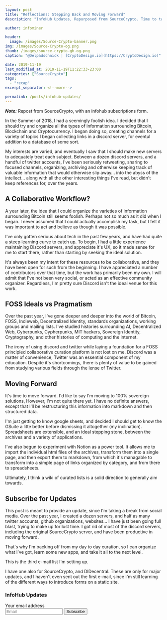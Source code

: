 ```yaml
---
layout: post
title: "Reflections: Stepping Back and Moving Forward"
description: "InfoHub Updates, Repurposed from SourceCrypto. Time to take a step back, reflect and optimize the workflow."

author: infominer

header:
  image: /images/Source-Crypto-banner.png
img: /images/Source-Crypto-og.png
thumb: /images/source-crypto-gh-og.png
caption: "@Delpadschnick | [CryptoDesign.io](https://CryptoDesign.io)"

date: 2019-11-19
last_modified_at: 2019-11-19T11:22:33-23:00
categories: ["SourceCrypto"]
tags: 
  - "recap"
excerpt_separator: <!--more-->

permalink: /posts/infohub-updates/
---
```


_**Note:**_ Repost from SourceCrypto, with an infohub subscriptions form.

In the Summer of 2018, I had a seemingly foolish idea. I decided that I should try and organize all the types of information surrounding Bitcoin, Blockchain and Cryptocurrency. I began doing so, creating channels for a variety of topics I began collecting links in a discord server, for eventul addition to a database of some sort.

<!--more-->

My interests are varied, and eventually I saw that I should make new servers to adequately treat each subject. Between a dozen discord servers, and a handful of twitter accounts, I've been seriously retweeting, sharing to focused channels, organizing, archiving and otherwise keeping track of valuable information that would otherwise slip away... into the abyss of the intellect... along with all the other interesting things I've read, but didn't keep references for, over the years.

## A Collaborative Workflow? 

A year later, the idea that I could organize the varieties of information surrounding Bitcoin still seems foolish. Perhaps not so much as it did when I began. I never assumed that I could actually accomplish my task, but I felt it was important to act and believe as though it was possible.

I've only gotten serious about tech in the past few years, and have had quite a steep learning curve to catch up. To begin, I had a little experience maintaining Discord servers, and appreciate it's UX, so it made sense for me to start there, rather than starting by seeking the ideal solution.

It's always been my intent for these resources to be collaborative, and they have been open for such from the beginning. I have appreciated a number of contributors over that time, but the work has primarily been my own. I will admit that I've not been very social, or acted as an effective community organizer. Regardless, I'm pretty sure Discord isn't the ideal venue for this work.

## FOSS Ideals vs Pragmatism

Over the past year, I've gone deeper and deeper into the world of Bitcoin, FOSS, Indieweb, Decentralized Identity, standards organizations, working groups and mailing lists. I've studied histories surrounding AI, Decentralized Web, Cyberpunks, Cypherpunks, MIT hackers, Sovereign Identity, Cryptography, and other histories of computing and the internet.

The irony of using discord and twitter while laying a foundation for a FOSS principled collaborative curation platform is not lost on me. Discord was a matter of convenience, Twitter was an essential component of my education. Despite it's shortcomings, there is plenty of value to be gained from studying various fields through the lense of Twitter. 

## Moving Forward

It's time to move forward. I'd like to say I'm moving to 100% sovereign solutions, However, I'm not quite there yet. I have no definite answers, except that I'll be restructuring this information into markdown and then structured data.

I'm just getting to know google sheets, and decided I should get to know the GSuite a litte better before dismissing it altogether (my inclination). Spreadsheets are extensible, and an ideal stepping stone, between the archives and a variety of applications. 

I've also begun to experiment with Notion as a power tool. It allows me to import the individual html files of the archives, transform them into a single page, and then export them to markdown, from which it's managable to transform into a simple page of links organized by category, and from there to spreadsheets.

Ultimately, I think a wiki of curated lists is a solid direction to generally aim towards.

## Subscribe for Updates

This post is meant to provide an update, since I'm taking a break from social media. Over the past year, I created a dozen servers, and half as many twitter accounts, github organizations, websites... I have just been going full blast, trying to make up for lost time. I got rid of most of the discord servers, including the original SourceCrypto server, and have been productive in moving forward.

That's why I'm backing off from my day to day curation, so I can organize what I've got, learn some new apps, and take it all to the next level.

This is the third e-mail list I'm setting up.

I have one also for SourceCrypto, and DIDecentral. These are only for major updates, and I haven't even sent out the first e-mail, since I'm still learning of the different ways to introduce forms on a static site.

### InfoHub Updates

<form class="email-form" name="newsletter" method="POST" data-netlify="true" netlify-honeypot="bot-field">
  <div hidden aria-hidden="true">
    <label>
      Don’t fill this out if you're human: 
      <input name="bot-field" />
    </label>
  </div>
  <label for="email">Your email address</label>
  <div>
    <input type="email" name="email" placeholder="Email"  id="email" required />
    <button type="submit">Subscribe</button>
  </div>
</form>
